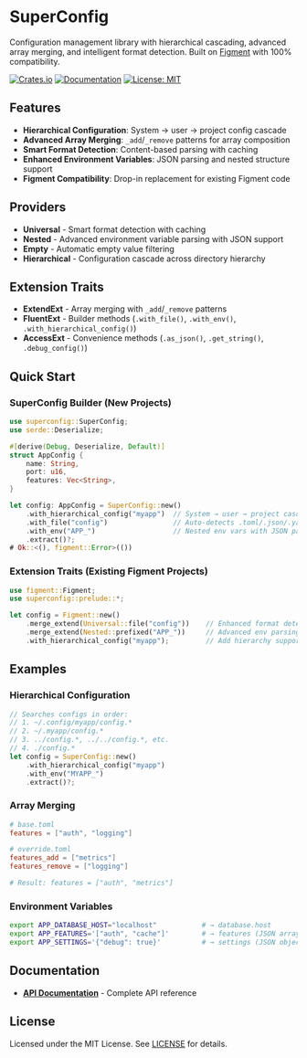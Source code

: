 # SuperConfig

Configuration management library with hierarchical cascading, advanced array merging, and intelligent format detection. Built on [Figment](https://github.com/SergioBenitez/Figment) with 100% compatibility.

[![Crates.io](https://img.shields.io/crates/v/superconfig)](https://crates.io/crates/superconfig)
[![Documentation](https://docs.rs/superconfig/badge.svg)](https://docs.rs/superconfig)
[![License: MIT](https://img.shields.io/badge/License-MIT-yellow.svg)](LICENSE)

## Features

- **Hierarchical Configuration**: System → user → project config cascade
- **Advanced Array Merging**: `_add`/`_remove` patterns for array composition  
- **Smart Format Detection**: Content-based parsing with caching
- **Enhanced Environment Variables**: JSON parsing and nested structure support
- **Figment Compatibility**: Drop-in replacement for existing Figment code

## Providers

- **Universal** - Smart format detection with caching
- **Nested** - Advanced environment variable parsing with JSON support
- **Empty** - Automatic empty value filtering
- **Hierarchical** - Configuration cascade across directory hierarchy

## Extension Traits

- **ExtendExt** - Array merging with `_add`/`_remove` patterns
- **FluentExt** - Builder methods (`.with_file()`, `.with_env()`, `.with_hierarchical_config()`)
- **AccessExt** - Convenience methods (`.as_json()`, `.get_string()`, `.debug_config()`)

## Quick Start

### SuperConfig Builder (New Projects)
```rust
use superconfig::SuperConfig;
use serde::Deserialize;

#[derive(Debug, Deserialize, Default)]
struct AppConfig {
    name: String,
    port: u16,
    features: Vec<String>,
}

let config: AppConfig = SuperConfig::new()
    .with_hierarchical_config("myapp")  // System → user → project cascade
    .with_file("config")                // Auto-detects .toml/.json/.yaml
    .with_env("APP_")                   // Nested env vars with JSON parsing
    .extract()?;
# Ok::<(), figment::Error>(())
```

### Extension Traits (Existing Figment Projects)
```rust
use figment::Figment;
use superconfig::prelude::*;

let config = Figment::new()
    .merge_extend(Universal::file("config"))    // Enhanced format detection
    .merge_extend(Nested::prefixed("APP_"))     // Advanced env parsing
    .with_hierarchical_config("myapp");         // Add hierarchy support
```

## Examples

### Hierarchical Configuration
```rust
// Searches configs in order:
// 1. ~/.config/myapp/config.*
// 2. ~/.myapp/config.*  
// 3. ../config.*, ../../config.*, etc.
// 4. ./config.*
let config = SuperConfig::new()
    .with_hierarchical_config("myapp")
    .with_env("MYAPP_")
    .extract()?;
```

### Array Merging
```toml
# base.toml
features = ["auth", "logging"]

# override.toml  
features_add = ["metrics"]
features_remove = ["logging"]

# Result: features = ["auth", "metrics"]
```

### Environment Variables
```bash
export APP_DATABASE_HOST="localhost"           # → database.host
export APP_FEATURES='["auth", "cache"]'        # → features (JSON array)
export APP_SETTINGS='{"debug": true}'          # → settings (JSON object)
```

## Documentation 

- **[API Documentation](https://docs.rs/superconfig)** - Complete API reference

## License

Licensed under the MIT License. See [LICENSE](LICENSE) for details.
